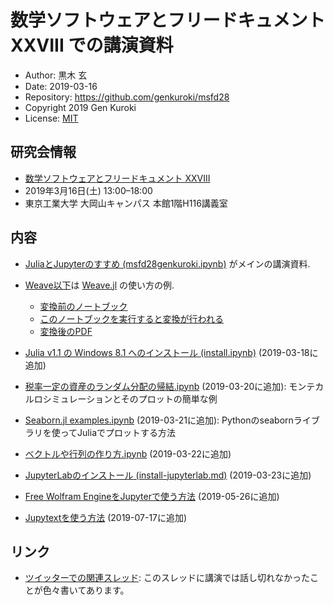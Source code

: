 # 数学ソフトウェアとフリードキュメント XXVIII での講演資料

* Author: 黒木 玄
* Date: 2019-03-16
* Repository: https://github.com/genkuroki/msfd28
* Copyright 2019 Gen Kuroki
* License: [MIT](https://opensource.org/licenses/MIT)

## 研究会情報

* [数学ソフトウェアとフリードキュメント XXVIII](http://www.mathlibre.org/msfd/28-ja.html)
* 2019年3月16日(土) 13:00–18:00
* 東京工業大学 大岡山キャンパス 本館1階H116講義室

## 内容

* [JuliaとJupyterのすすめ (msfd28genkuroki.ipynb)](https://nbviewer.jupyter.org/github/genkuroki/msfd28/blob/master/msfd28genkuroki.ipynb) がメインの講演資料.

* [Weave以下](https://github.com/genkuroki/msfd28/tree/master/Weave)は [Weave.jl](https://github.com/mpastell/Weave.jl) の使い方の例.
    * [変換前のノートブック](https://nbviewer.jupyter.org/github/genkuroki/msfd28/blob/master/Weave/%E3%83%86%E3%82%B9%E3%83%88.ipynb)
    * [このノートブックを実行すると変換が行われる](https://nbviewer.jupyter.org/github/genkuroki/msfd28/blob/master/Weave/Convert%20ipynb%20into%20html%2C%20tex%2C%20pdf.ipynb)
    * [変換後のPDF](https://github.com/genkuroki/msfd28/blob/master/Weave/%E3%83%86%E3%82%B9%E3%83%88.pdf)

* [Julia v1.1 の Windows 8.1 へのインストール (install.ipynb)](https://nbviewer.jupyter.org/github/genkuroki/msfd28/blob/master/install.ipynb) (2019-03-18に追加)

* [税率一定の資産のランダム分配の帰結.ipynb](https://nbviewer.jupyter.org/github/genkuroki/msfd28/blob/master/%E7%A8%8E%E7%8E%87%E4%B8%80%E5%AE%9A%E3%81%AE%E8%B3%87%E7%94%A3%E3%81%AE%E3%83%A9%E3%83%B3%E3%83%80%E3%83%A0%E5%88%86%E9%85%8D%E3%81%AE%E5%B8%B0%E7%B5%90.ipynb) (2019-03-20に追加): モンテカルロシミュレーションとそのプロットの簡単な例

* [Seaborn.jl examples.ipynb](https://nbviewer.jupyter.org/gist/genkuroki/2dc3b1e1d9da08022f22466f9f4281c3?flush_cache=true) (2019-03-21に追加): Pythonのseabornライブラリを使ってJuliaでプロットする方法

* [ベクトルや行列の作り方.ipynb](https://nbviewer.jupyter.org/github/genkuroki/msfd28/blob/master/%E3%83%99%E3%82%AF%E3%83%88%E3%83%AB%E3%82%84%E8%A1%8C%E5%88%97%E3%81%AE%E4%BD%9C%E3%82%8A%E6%96%B9.ipynb) (2019-03-22に追加)

* [JupyterLabのインストール (install-jupyterlab.md)](install-jupyterlab.md) (2019-03-23に追加)

* [Free Wolfram EngineをJupyterで使う方法](https://nbviewer.jupyter.org/github/genkuroki/msfd28/blob/master/Free%20Wolfram%20Engine.ipynb) (2019-05-26に追加)

* [Jupytextを使う方法](https://nbviewer.jupyter.org/github/genkuroki/msfd28/blob/master/jupytext/julia%20jupytext.ipynb) (2019-07-17に追加)

## リンク

* [ツイッターでの関連スレッド](https://twitter.com/genkuroki/status/1107337100251164672): このスレッドに講演では話し切れなかったことが色々書いてあります。
